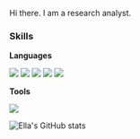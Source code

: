 
Hi there. I am a research analyst. 

### Skills

**Languages**

<img src="https://img.shields.io/badge/Python-3776AB?style=flat&logo=Python&logoColor=white"/> <img src="https://img.shields.io/badge/R-276DC3?style=flat&logo=R&logoColor=white"/> <img src="https://img.shields.io/badge/MySQL-4479A1?style=flat&logo=MySQL&logoColor=white"/> <img src="https://img.shields.io/badge/Power BI-F2C811?style=flat&logo=Power BI&logoColor=white"/> 
<img src="https://img.shields.io/badge/Tableau-E97627?style=flat&logo=Tableau&logoColor=white"/>


**Tools**

<img src="https://img.shields.io/badge/Git-F05032?style=flat&logo=Git&logoColor=white"/>


![Ella's GitHub stats](https://github-readme-stats.vercel.app/api?username=yyklee&show_icons=true&theme=graywhite)
